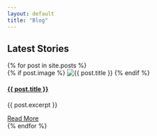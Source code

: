 ```yaml
---
layout: default
title: "Blog"
---
```


<section id="blog" class="container">
  <h1 class="text-center mb-5">Latest Stories</h1>
  <div class="row">
    {% for post in site.posts %}
      <div class="col-md-4 mb-4">
        <div class="card h-100">
          {% if post.image %}
            <img src="{{ post.image | relative_url }}" class="card-img-top" alt="{{ post.title }}">
          {% endif %}
          <div class="card-body">
            <h4 class="card-title"><a href="{{ post.url }}">{{ post.title }}</a></h4>
            <p class="card-text">{{ post.excerpt }}</p>
            <a href="{{ post.url }}" class="btn btn-primary">Read More</a>
          </div>
        </div>
      </div>
    {% endfor %}
  </div>
</section>
